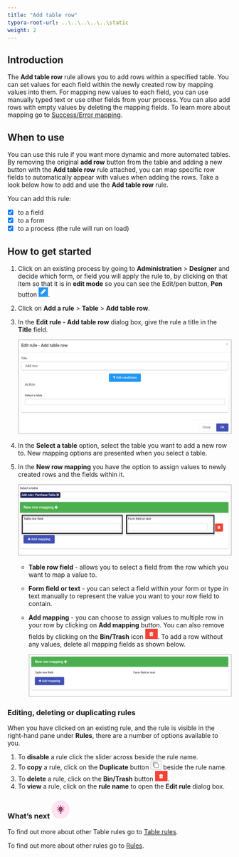 ```yaml
---
title: "Add table row"
typora-root-url: ..\..\..\..\..\static
weight: 2
---
```


## Introduction

The **Add table row** rule allows you to add rows within a specified table. You can set values for each field within the newly created row by mapping values into them. For mapping new values to each field, you can use manually typed text or use other fields from your process. You can also add rows with empty values by deleting the mapping fields. To learn more about mapping go to [Success/Error mapping](/docs/platform/rules/general/success-error-mapping/).

## When to use 

You can use this rule if you want more dynamic and more automated tables. By removing the original **add row** button from the table and adding a new button with the **Add table row** rule attached, you can map specific row fields to automatically appear with values when adding the rows. Take a look below how to add  and use the **Add table row** rule.

You can add this rule:

- [x] to a field
- [x] to a form 
- [x] to a process (the rule will run on load)

## How to get started

1. Click on an existing process by going to **Administration** > **Designer** and decide which form, or field you will apply the rule to, by clicking on that item so that it is in **edit mode** so you can see the Edit/pen button, **Pen** button ![Pen button](/images/penicon.png).

2. Click on **Add a rule** > **Table** > **Add table row**.

3. In the **Edit rule - Add table row** dialog box, give the rule a title in the **Title** field.

   ![Edit rule - Add table row](/images/add-row-edit-rule.jpg)

4. In the **Select a table** option, select the table you want to add a new row to. New mapping options are presented when you select a table.

5. In the **New row mapping** you have the option to assign values to newly created rows and the fields within it.

   ![Add table row - mapping](/images/add-row-mapping.jpg)

   - **Table row field** - allows you to select a field from the row which you want to map a value to.

   - **Form field or text** -  you can select a field within your form or type in text manually to represent the value you want to your row field to contain.

   - **Add mapping** - you can choose to assign values to multiple row in your row by clicking on **Add mapping** button. You can also remove fields by clicking on the **Bin/Trash** icon ![Bin/Trash button](/images/bin.png). To add a row without any values, delete all mapping fields as shown below.

     ![Empty new row mapping](/images/add-row-empty-mapping.jpg)


### Editing, deleting or duplicating rules

When you have clicked on an existing rule, and the rule is visible in the right-hand pane under **Rules**, there are a number of options available to you.

1. To **disable** a rule click the slider across beside the rule name.
2. To **copy** a rule, click on the **Duplicate** button ![Duplicate button](/images/duplicate-button.jpg) beside the rule name.
3. To **delete** a rule, click on the **Bin/Trash** button ![Bin/Trash button](/images/bin.png).
4. To **view** a rule, click on the **rule name** to open the **Edit rule** dialog box.

### What’s next ![Idea icon](/images/18.png)

To find out more about other Table rules go to [Table rules](/docs/platform/rules/tables/).

To find out more about other rules go to [Rules](/docs/platform/rules/).